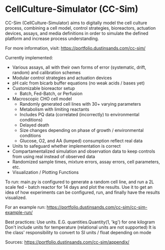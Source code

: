 # CellCulture-Simulator (CC-Sim)
CC-Sim (CellCulture-Simulator) aims to digitally model the cell culture process, 
combining a cell model, control strategies, bioreactors, actuation devices, 
assays, and media definitions in order to simulate the defined platform and 
increase process understanding. 

For more information, visit: https://portfolio.dustinsands.com/cc-sim/

Currently implemented:
 - Various assays, all with their own forms of error (systematic, drift, random)
  and calibration schemes
 - Modular control strategies and actuation devices
 - pH calc from bicarb buffer equations (no weak acids / bases yet) 
 - Customizable bioreactor setup
   - Batch, Fed-Batch, or Perfusion
 - Macroscopic CHO cell model
   - Randomly generated cell lines with 30+ varying parameters
   - Metabolism with limiting reactants
   - Includes PQ data (correlated (incorrectly) to environmental conditions)
   - Delayed death
   - Size changes depending on phase of growth / environmental conditions
   - Glucose, O2, and AA (lumped) consumption reflect real data
 - Units to safeguard whether implementation is correct
 - Compartamentalized simulation and observation data to keep controls from using
  real instead of observed data
 - Randomized sample times, mixture errors, assay errors, cell parameters, etc.
 - Visualization / Plotting Functions

  
To run:
  main.py is configured to generate a random cell line, and run a 2L scale 
  fed - batch reactor for 14 days and plot the results.  Use it to get an idea
  of how experiments can be configured, run, and finally have the results 
  visualized.
  
  For an example run: 
  https://portfolio.dustinsands.com/cc-sim/cc-sim-example-run/
  
Best practices:
  Use units.  E.G. quantities.Quantity(1, 'kg') for one kilogram
    Don't include units for temperature (relational units are not supported)
  It is the class' responsibility to convert to SI units / float depending on mode

Sources: https://portfolio.dustinsands.com/cc-sim/appendix/
